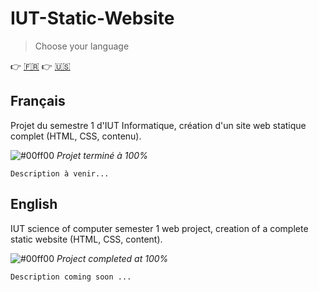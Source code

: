 # IUT-Static-Website

> Choose your language

:point_right: [:fr:](#français) :point_right: [:us:](#english)



## Français

Projet du semestre 1 d'IUT Informatique, création d'un site web statique complet (HTML, CSS, contenu).

![#00ff00](https://placehold.it/15/00ff00/000000?text=+)   *Projet terminé à 100%*

`Description à venir...`

## English

IUT science of computer semester 1 web project, creation of a complete static website (HTML, CSS, content).

![#00ff00](https://placehold.it/15/00ff00/000000?text=+)   *Project completed at 100%*

`Description coming soon ...`
